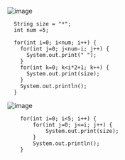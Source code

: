 ![image](https://user-images.githubusercontent.com/110442250/201630348-8022b744-2eda-414f-9690-bf74851843ee.png)

      String size = "*";
      int num =5; 

      for(int i=0; i<num; i++) {
        for(int j=0; j<num-i; j++) {
          System.out.print(" ");
        }
        for(int k=0; k<i*2+1; k++) {
          System.out.print(size);
        }
        System.out.println();
      }
      
 ![image](https://user-images.githubusercontent.com/110442250/201630665-25566683-072d-4f9c-8a3c-5defa0fb876f.png)

		for(int i=0; i<5; i++) {
			for(int j=0; j<=i; j++) {
				System.out.print(size);
			}
			System.out.println();
		}
